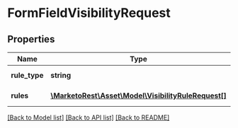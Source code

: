 # FormFieldVisibilityRequest

## Properties
Name | Type | Description | Notes
------------ | ------------- | ------------- | -------------
**rule_type** | **string** | Type of rule to apply | 
**rules** | [**\MarketoRest\Asset\Model\VisibilityRuleRequest[]**](VisibilityRuleRequest.md) | JSON Array of rules | 

[[Back to Model list]](../README.md#documentation-for-models) [[Back to API list]](../README.md#documentation-for-api-endpoints) [[Back to README]](../README.md)


